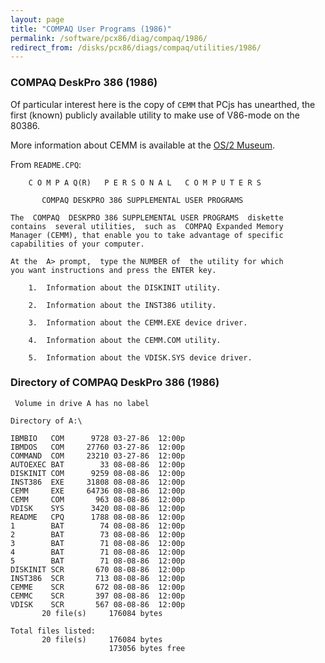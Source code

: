 ```yaml
---
layout: page
title: "COMPAQ User Programs (1986)"
permalink: /software/pcx86/diag/compaq/1986/
redirect_from: /disks/pcx86/diags/compaq/utilities/1986/
---
```


### COMPAQ DeskPro 386 (1986)

Of particular interest here is the copy of `CEMM` that PCjs has unearthed, the first (known) publicly available
utility to make use of V86-mode on the 80386.

More information about CEMM is available at the [OS/2 Museum](http://www.os2museum.com/wp/original-cemm-unearthed/).

From `README.CPQ`:

        C O M P A Q(R)   P E R S O N A L   C O M P U T E R S
    
           COMPAQ DESKPRO 386 SUPPLEMENTAL USER PROGRAMS
    
    The  COMPAQ  DESKPRO 386 SUPPLEMENTAL USER PROGRAMS  diskette
    contains  several utilities,  such as  COMPAQ Expanded Memory
    Manager (CEMM), that enable you to take advantage of specific
    capabilities of your computer.
    
    At the  A> prompt,  type the NUMBER of  the utility for which
    you want instructions and press the ENTER key.
    
        1.  Information about the DISKINIT utility.
    
        2.  Information about the INST386 utility.
    
        3.  Information about the CEMM.EXE device driver.
    
        4.  Information about the CEMM.COM utility.
    
        5.  Information about the VDISK.SYS device driver.

### Directory of COMPAQ DeskPro 386 (1986)

	 Volume in drive A has no label

	Directory of A:\

	IBMBIO   COM      9728 03-27-86  12:00p
	IBMDOS   COM     27760 03-27-86  12:00p
	COMMAND  COM     23210 03-27-86  12:00p
	AUTOEXEC BAT        33 08-08-86  12:00p
	DISKINIT COM      9259 08-08-86  12:00p
	INST386  EXE     31808 08-08-86  12:00p
	CEMM     EXE     64736 08-08-86  12:00p
	CEMM     COM       963 08-08-86  12:00p
	VDISK    SYS      3420 08-08-86  12:00p
	README   CPQ      1788 08-08-86  12:00p
	1        BAT        74 08-08-86  12:00p
	2        BAT        73 08-08-86  12:00p
	3        BAT        71 08-08-86  12:00p
	4        BAT        71 08-08-86  12:00p
	5        BAT        71 08-08-86  12:00p
	DISKINIT SCR       670 08-08-86  12:00p
	INST386  SCR       713 08-08-86  12:00p
	CEMME    SCR       672 08-08-86  12:00p
	CEMMC    SCR       397 08-08-86  12:00p
	VDISK    SCR       567 08-08-86  12:00p
	       20 file(s)     176084 bytes

	Total files listed:
	       20 file(s)     176084 bytes
	                      173056 bytes free
